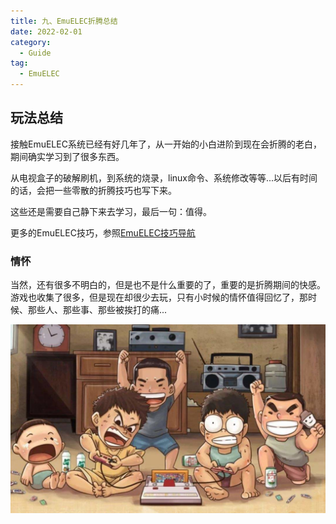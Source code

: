 ```yaml
---
title: 九、EmuELEC折腾总结
date: 2022-02-01
category: 
  - Guide
tag:
  - EmuELEC
---
```


## 玩法总结

接触EmuELEC系统已经有好几年了，从一开始的小白进阶到现在会折腾的老白，期间确实学习到了很多东西。

从电视盒子的破解刷机，到系统的烧录，linux命令、系统修改等等...以后有时间的话，会把一些零散的折腾技巧也写下来。

这些还是需要自己静下来去学习，最后一句：值得。

更多的EmuELEC技巧，参照[EmuELEC技巧导航](../more/readme.md)

### 情怀

当然，还有很多不明白的，但是也不是什么重要的了，重要的是折腾期间的快感。游戏也收集了很多，但是现在却很少去玩，只有小时候的情怀值得回忆了，那时候、那些人、那些事、那些被挨打的痛...

![Snipaste_9-1](./assets/Snipaste_9-1.png)

